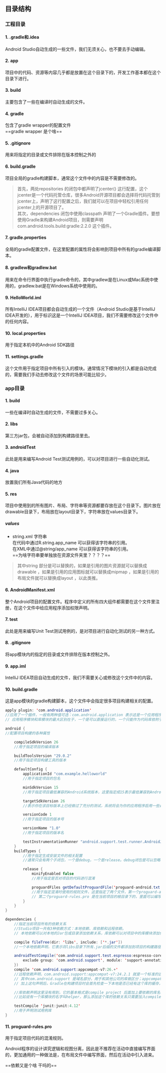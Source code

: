 
## 目录结构
### 工程目录
#### 1. .gradle和.idea  
Android Studio自动生成的一些文件，我们无须关心，也不要去手动编辑。
#### 2. app   
项目中的代码、资源等内容几乎都是放置在这个目录下的，开发工作基本都在这个目录下进行。
#### 3. build   
主要包含了一些在编译时自动生成的文件。
#### 4. gradle   
包含了gradle wrapper的配置文件  
==gradle wrapper 是个啥==
#### 5. .gitignore   
用来将指定的目录或文件排除在版本控制之外的
#### 6. build.gradle   
项目全局的gradle构建脚本，通常这个文件中的内容是不需要修改的。

>首先，两处repositories 的闭包中都声明了jcenter() 这行配置，这个jcenter是一个代码托管仓库，很多Android开源项目都会选择将代码托管到jcenter上，声明了这行配置之后，我们就可以在项目中轻松引用任何jcenter上的开源项目了。    
其次，dependencies 闭包中使用classpath 声明了一个Gradle插件。要想使用Gradle来构建Android项目，则需要声明com.android.tools.build:gradle:2.2.0 这个插件。

#### 7. gradle.properties   
全局的gradle配置文件，在这里配置的属性将会影响到项目中所有的gradle编译脚本。
#### 8. gradlew和gradlew.bat   
用来在命令行界面中执行gradle命令的，其中gradlew是在Linux或Mac系统中使用的，gradlew.bat是在Windows系统中使用的。
#### 9. HelloWorld.iml  
所有IntelliJ IDEA项目都会自动生成的一个文件（Android Studio是基于IntelliJ IDEA开发的），用于标识这是一个IntelliJ IDEA项目，我们不需要修改这个文件中的任何内容。
#### 10. local.properties   
用于指定本机中的Android SDK路径
#### 11. settings.gradle   
这个文件用于指定项目中所有引入的模块。通常情况下模块的引入都是自动完成的，需要我们手动去修改这个文件的场景可能比较少。

### app目录
#### 1. build   
一些在编译时自动生成的文件，不需要过多关心。
#### 2. libs   
第三方jar包，会被自动添加到构建路径里去。
#### 3. androidTest   
此处是用来编写Android Test测试用例的，可以对项目进行一些自动化测试。
#### 4. java   
放置我们所有Java代码的地方  
#### 5. res   
项目中使用到的所有图片、布局、字符串等资源都要存放在这个目录下。图片放在drawable目录下，布局放在layout目录下，字符串放在values目录下。
##### values
- string.xml 字符串  
在代码中通过R.string.app_name 可以获得该字符串的引用。  
在XML中通过@string/app_name 可以获得该字符串的引用。  
==为啥字符串要单独放在资源文件夹里？？？？==  
>其中string 部分是可以替换的，如果是引用的图片资源就可以替换成drawable ，如果是引用的应用图标就可以替换成mipmap ，如果是引用的布局文件就可以替换成layout ，以此类推。

#### 6. AndroidManifest.xml   
整个Android项目的配置文件。程序中定义的所有四大组件都需要在这个文件里注册，在这个文件中给应用程序添加权限声明。  
#### 7. test   
此处是用来编写Unit Test测试用例的，是对项目进行自动化测试的另一种方式。
#### 8. .gitignore   
将app模块内的指定的目录或文件排除在版本控制之外。
#### 9. app.iml   
IntelliJ IDEA项目自动生成的文件，我们不需要关心或修改这个文件中的内容。
#### 10. build.gradle   
这是app模块的gradle构建脚本，这个文件中会指定很多项目构建相关的配置。
```java
apply plugin: 'com.android.application'
//应用了一个插件，一般有两种值可选：com.android.application 表示这是一个应用程序模块，com.android.library 表示这是一个库模块。
// 应用程序模块和库模块的最大区别在于，一个是可以直接运行的，一个只能作为代码库依附于别的应用程序模块来运行。

android {
//配置项目构建的各种属性

    compileSdkVersion 26
    //用于指定项目的编译版本

    buildToolsVersion "29.0.2"
    //用于指定项目构建工具的版本

    defaultConfig {
        applicationId "com.example.helloworld"
        //用于指定项目的包名

        minSdkVersion 15
        //用于指定项目最低兼容的Android系统版本，这里指定成15表示最低兼容到Android 4.0系统

        targetSdkVersion 26
        //表示你在该目标版本上已经做过了充分的测试，系统将会为你的应用程序启用一些最新的功能和特性

        versionCode 1
        //用于指定项目的版本号

        versionName "1.0"
        //用于指定项目的版本名

        testInstrumentationRunner "android.support.test.runner.AndroidJUnitRunner"
    }
    buildTypes {
        //用于指定生成安装文件的相关配置
        //通常只会有两个子闭包，一个是debug，一个是release。debug闭包是可以忽略不写的

        release {
            minifyEnabled false
            //用于指定是否对项目的代码进行混淆

            proguardFiles getDefaultProguardFile('proguard-android.txt'), 'proguard-rules.pro'
            //用于指定混淆时使用的规则文件，这里指定了两个文件，第一个proguard-android.txt 是在Android SDK目录下的，里面是所有项目通用的混淆规则，
            // 第二个proguard-rules.pro 是在当前项目的根目录下的，里面可以编写当前项目特有的混淆规则。
        }
    }
}

dependencies {
    //指定当前项目所有的依赖关系
    //Studio项目一共有3种依赖方式：本地依赖、库依赖和远程依赖。
    // 本地依赖可以对本地的Jar包或目录添加依赖关系，库依赖可以对项目中的库模块添加依赖关系，远程依赖则可以对jcenter库上的开源项目添加依赖关系。

    compile fileTree(dir: 'libs', include: ['*.jar'])
    //一个本地依赖声明，它表示将libs目录下所有.jar后缀的文件都添加到项目的构建路径当中

    androidTestCompile('com.android.support.test.espresso:espresso-core:2.2.2', {
        exclude group: 'com.android.support', module: 'support-annotations'
    })
    compile 'com.android.support:appcompat-v7:26.+'
    //远程依赖声明，com.android.support:appcompat-v7:24.2.1 就是一个标准的远程依赖库格式，
    // 其中com.android.support 是域名部分，用于和其他公司的库做区分；appcompat-v7 是组名称，用于和同一个公司中不同的库做区分；24.2.1是版本号，用于和同一个库不同的版本做区分。
    // 加上这句声明后，Gradle在构建项目时会首先检查一下本地是否已经有这个库的缓存，如果没有的话则会去自动联网下载，然后再添加到项目的构建路径当中。

    //库依赖声明这里没有用到，它的基本格式是compile project 后面加上要依赖的库名称，
    //比如说有一个库模块的名字叫helper，那么添加这个库的依赖关系只需要加入compile project(':helper') 这句声明即可

    testCompile 'junit:junit:4.12'
    //用于声明测试用例库
}
```


#### 11. proguard-rules.pro   
用于指定项目代码的混淆规则。









Android程序的设计讲究逻辑和视图分离，因此是不推荐在活动中直接编写界面的，更加通用的一种做法是，在布局文件中编写界面，然后在活动中引入进来。


==依赖又是个啥  干吗的== 



